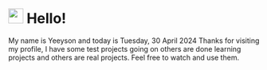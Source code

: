  <h1>
    <img src="https://emojis.slackmojis.com/emojis/images/1643510097/45343/hi.gif?1643510097" width="30"/> 
    Hello!
 </h1>
 <p>
    My name is Yeeyson and today is Tuesday, 30 April 2024
    Thanks for visiting my profile, I have some test projects going on others are done learning projects and others are real projects.
    Feel free to watch and use them.
 </p>